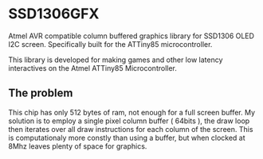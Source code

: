 # SSD1306GFX
Atmel AVR compatible column buffered graphics library for SSD1306 OLED I2C screen. Specifically built for the ATTiny85 microcontroller.

This library is developed for making games and other low latency interactives on the Atmel ATTiny85 Microcontroller. 

## The problem
This chip has only 512 bytes of ram, not enough for a full screen buffer. My solution is to employ a single pixel column buffer ( 64bits ), the draw loop then iterates over all draw instructions for each column of the screen. This is computationaly more constly than using a buffer, but when clocked at 8Mhz leaves plenty of space for graphics.
